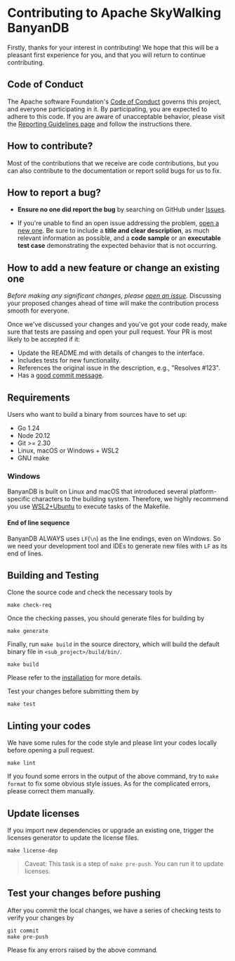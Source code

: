﻿# Contributing to Apache SkyWalking BanyanDB

Firstly, thanks for your interest in contributing! We hope that this will be a
pleasant first experience for you, and that you will return to continue
contributing.

## Code of Conduct

The Apache software Foundation's [Code of Conduct](http://www.apache.org/foundation/policies/conduct.html) governs this project, and everyone participating in it.
By participating, you are expected to adhere to this code. If you are aware of unacceptable behavior, please visit the
[Reporting Guidelines page](http://www.apache.org/foundation/policies/conduct.html#reporting-guidelines)
and follow the instructions there.

## How to contribute?

Most of the contributions that we receive are code contributions, but you can
also contribute to the documentation or report solid bugs
for us to fix.

## How to report a bug?

* **Ensure no one did report the bug** by searching on GitHub under [Issues](https://github.com/apache/skywalking/issues).

* If you're unable to find an open issue addressing the problem, [open a new one](https://github.com/apache/skywalking/issues/new).
Be sure to include a **title and clear description**, as much relevant information as possible,
and a **code sample** or an **executable test case** demonstrating the expected behavior that is not occurring.

## How to add a new feature or change an existing one

_Before making any significant changes, please [open an issue](https://github.com/apache/skywalking/issues)._
Discussing your proposed changes ahead of time will make the contribution process smooth for everyone.

Once we've discussed your changes and you've got your code ready, make sure that tests are passing and open your pull request. Your PR is most likely to be accepted if it:

* Update the README.md with details of changes to the interface.
* Includes tests for new functionality.
* References the original issue in the description, e.g., "Resolves #123".
* Has a [good commit message](http://tbaggery.com/2008/04/19/a-note-about-git-commit-messages.html).

## Requirements

Users who want to build a binary from sources have to set up:

* Go 1.24
* Node 20.12
* Git >= 2.30
* Linux, macOS or Windows + WSL2
* GNU make

### Windows

BanyanDB is built on Linux and macOS that introduced several platform-specific characters to the building system. Therefore, we highly recommend you use [WSL2+Ubuntu](https://ubuntu.com/desktop/wsl) to execute tasks of the Makefile.

#### End of line sequence

BanyanDB ALWAYS uses `LF`(`\n`) as the line endings, even on Windows. So we need your development tool and IDEs to generate new files with `LF` as its end of lines.

## Building and Testing

Clone the source code and check the necessary tools by

```shell
make check-req
```

Once the checking passes, you should generate files for building by

```shell
make generate
```

Finally, run `make build` in the source directory, which will build the default binary file in `<sub_project>/build/bin/`.

```shell
make build
```

Please refer to the [installation](./docs/installation/binaries.md#Build-From-Source) for more details.

Test your changes before submitting them by

```shell
make test
```

## Linting your codes

We have some rules for the code style and please lint your codes locally before opening a pull request.

```shell
make lint
```

If you found some errors in the output of the above command, try to `make format` to fix some obvious style issues. As for the complicated errors, please correct them manually.

## Update licenses

If you import new dependencies or upgrade an existing one, trigger the licenses generator
to update the license files.

```shell
make license-dep 
```

> Caveat: This task is a step of `make pre-push`. You can run it to update licenses.

## Test your changes before pushing

After you commit the local changes, we have a series of checking tests to verify your changes by

```shell
git commit
make pre-push
```

Please fix any errors raised by the above command.
